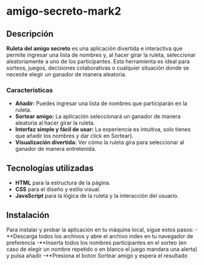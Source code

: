 # amigo-secreto-mark2

## Descripción

**Ruleta del amigo secreto** es una aplicación divertida e interactiva que permite ingresar una lista de nombres y, al hacer girar la ruleta, seleccionar aleatoriamente a uno de los participantes. Esta herramienta es ideal para sorteos, juegos, decisiones colaborativas o cualquier situación donde se necesite elegir un ganador de manera aleatoria.

### Características

- **Añadir:** Puedes ingresar una lista de nombres que participarán en la ruleta.
- **Sortear amigo:** La aplicación seleccionará un ganador de manera aleatoria al hacer girar la ruleta.
- **Interfaz simple y fácil de usar:** La experiencia es intuitiva, solo tienes que añadir los nombres y dar click en Sortear}.
- **Visualización divertida:** Ver cómo la ruleta gira para seleccionar al ganador de manera entretenida.

## Tecnologías utilizadas

- **HTML** para la estructura de la página.
- **CSS** para el diseño y estilo visual.
- **JavaScript** para la lógica de la ruleta y la interacción del usuario.

## Instalación

Para instalar y probar la aplicación en tu máquina local, sigue estos pasos:
-**Descarga todos los archivos y abre el archivo index en tu navegador de preferencia
-**Inserta todos los nombres participantes en el sorteo (en caso de elegir un nombre repetido o en blanco el juego mandara una alerta) y pulsa añadir
-**Presiona el boton Sortear amigo y espera el resultado
